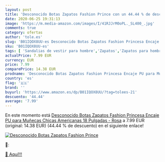 ```yaml
---
layout: post
title: 'Desconocido Botas Zapatos Fashion Prince con un 44.44 % de descuento'
date: 2020-06-25 19:31:13
image: 'https://m.media-amazon.com/images/I/41RJJrM0oPL._SL400_.jpg'
comments: true
category: ofertas
author: 'tole.es'
slug: 'B01IQOX8UU-es Desconocido Botas Zapatos Fashion Princesa Encaje PU para...'
sku: 'B01IQOX8UU-es'
tags: [ 'Sandalias de vestir para hombre','Zapatos','Zapatos para hombre','Zapatos y complementos','zapatos', ]
actualPrice: 7.99 EUR
currency: EUR
price: 7.99
comparePrice: 14.38 EUR
prodname: 'Desconocido Botas Zapatos Fashion Princesa Encaje PU para Muñecas Chicas Americanas 18 Pulgadas - Rosa'
country: 'es'
flag: '🇪🇸'
brand: ''
buyurl: 'https://www.amazon.es/dp/B01IQOX8UU/?tag=tolees-21'
descuento: '44.44'
average: '7.99'
---
```


En este momento está [Desconocido Botas Zapatos Fashion Princesa Encaje PU para Muñecas Chicas Americanas 18 Pulgadas - Rosa](https://www.amazon.es/dp/B01IQOX8UU/?tag=tolees-21) a 7.99 EUR (original: 14.38 EUR) (44.44 %  de descuento) en el siguiente enlace!

[![Desconocido Botas Zapatos Fashion Prince](https://m.media-amazon.com/images/I/41RJJrM0oPL._SL400_.jpg)](https://www.amazon.es/dp/B01IQOX8UU/?tag=tolees-21)

🔎:


[🛒 Aquí!!!](https://www.amazon.es/dp/B01IQOX8UU/?tag=tolees-21)
